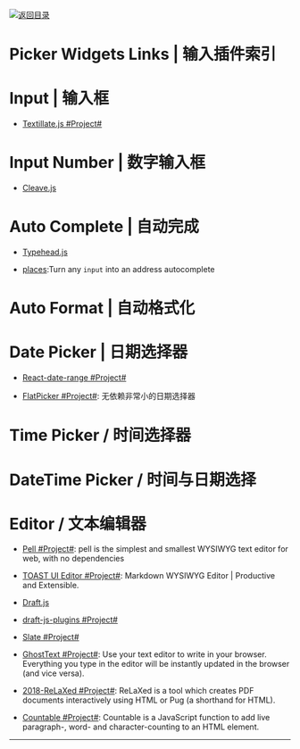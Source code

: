 [![返回目录](https://user-images.githubusercontent.com/5803001/38079637-ff0abcf0-3371-11e8-9b76-ad651620afc7.jpg)](https://github.com/wxyyxc1992/Awesome-Links)

# Picker Widgets Links | 输入插件索引

# Input | 输入框

* [Textillate.js #Project#](http://www.yyyweb.com/demo/textillate/)

# Input Number | 数字输入框

* [Cleave.js](http://nosir.github.io/cleave.js/)

# Auto Complete | 自动完成

* [Typehead.js](https://github.com/twitter/typeahead.js)

- [places](https://github.com/algolia/places):Turn any `input` into an address autocomplete

# Auto Format | 自动格式化

# Date Picker | 日期选择器

* [React-date-range #Project#](https://github.com/Adphorus/react-date-range)

- [FlatPicker #Project#](https://github.com/chmln/flatpickr): 无依赖非常小的日期选择器

# Time Picker / 时间选择器

# DateTime Picker / 时间与日期选择

# Editor / 文本编辑器

* [Pell #Project#](https://github.com/jaredreich/pell): pell is the simplest and smallest WYSIWYG text editor for web, with no dependencies

- [TOAST UI Editor #Project#](https://parg.co/UVY): Markdown WYSIWYG Editor | Productive and Extensible.

- [Draft.js](http://facebook.github.io/draft-js/)

* [draft-js-plugins #Project#](https://www.draft-js-plugins.com/)

* [Slate #Project#](https://github.com/ianstormtaylor/slate)

* [GhostText #Project#](https://github.com/GhostText/GhostText): Use your text editor to write in your browser. Everything you type in the editor will be instantly updated in the browser (and vice versa).

* [2018-ReLaXed #Project#](https://github.com/RelaxedJS/ReLaXed): ReLaXed is a tool which creates PDF documents interactively using HTML or Pug (a shorthand for HTML). 

- [Countable #Project#](https://github.com/RadLikeWhoa/Countable/blob/master/README.md): Countable is a JavaScript function to add live paragraph-, word- and character-counting to an HTML element.

---
